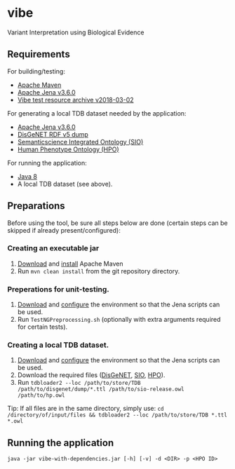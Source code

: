 # vibe
Variant Interpretation using Biological Evidence

## Requirements
For building/testing:

* [Apache Maven][maven_download]
* [Apache Jena v3.6.0][jena_download]
* [Vibe test resource archive v2018-03-02]([vibe_resource_files])

For generating a local TDB dataset needed by the application:

* [Apache Jena v3.6.0][jena_download]
* [DisGeNET RDF v5 dump][disgenet_rdf_v5_dump]
* [Semanticscience Integrated Ontology (SIO)][sio_owl]
* [Human Phenotype Ontology (HPO)][hpo_owl]

For running the application:

* [Java 8][java_download]
* A local TDB dataset (see above).

## Preparations
Before using the tool, be sure all steps below are done (certain steps can be skipped if already present/configured):

### Creating an executable jar

1. [Download][maven_download] and [install][maven_install] Apache Maven
2. Run `mvn clean install` from the git repository directory.

### Preperations for unit-testing.

1. [Download][jena_download] and [configure][jena_configure] the environment so that the Jena scripts can be used.
2. Run `TestNGPreprocessing.sh` (optionally with extra arguments required for certain tests).


### Creating a local TDB dataset.

1. [Download][jena_download] and [configure][jena_configure] the environment so that the Jena scripts can be used.
2. Download the required files ([DisGeNET][disgenet_rdf_v5_dump], [SIO][sio_owl], [HPO][hpo_owl]).
3. Run `tdbloader2 --loc /path/to/store/TDB /path/to/disgenet/dump/*.ttl /path/to/sio-release.owl /path/to/hp.owl`

Tip: If all files are in the same directory, simply use: `cd /directory/of/input/files && tdbloader2 --loc /path/to/store/TDB *.ttl *.owl`

## Running the application

`java -jar vibe-with-dependencies.jar [-h] [-v] -d <DIR> -p <HPO ID>` 

[java_download]:https://www.java.com/download
[maven_download]:https://maven.apache.org/download.cgi
[maven_install]:https://maven.apache.org/install.html
[jena_download]:https://jena.apache.org/download/index.cgi
[jena_configure]:https://jena.apache.org/documentation/tdb/commands.html#scripts
[disgenet_rdf_v5_dump]:http://rdf.disgenet.org/download/v5.0.0/disgenetv5.0-rdf-v5.0.0-dump.tar.gz
[sio_owl]:http://semanticscience.org/ontology/sio.owl
[hpo_owl]:http://purl.obolibrary.org/obo/hp.owl
[vibe_resource_files]:https://molgenis26.target.rug.nl/downloads/vibe/